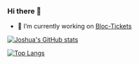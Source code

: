 ### Hi there 👋

<!--
**joshDamian/joshDamian** is a ✨ _special_ ✨ repository because its `README.md` (this file) appears on your GitHub profile.

Here are some ideas to get you started: -->
- 🔭 I’m currently working on [Bloc-Tickets](https://bloctickets.co)
<!-- 🌱 I’m currently learning [Go](https://golang.org/)
- 👯 I’m looking to collaborate on Building programmable solutions with [Laravel](https://laravel.com) | [Go](https://golang.org/)
<!-- - 🤔 I’m looking for help with ...
- 💬 Ask me about ...
- 📫 How to reach me: ...
- 😄 Pronouns: ...
- ⚡ Fun fact: ... -->



[![Joshua's GitHub stats](https://github-readme-stats.vercel.app/api?username=joshDamian)](https://github.com/joshDamian/github-readme-stats)

[![Top Langs](https://github-readme-stats.vercel.app/api/top-langs/?username=joshDamian&langs_count=10&layout=compact)](https://github.com/joshDamian/github-readme-stats)
